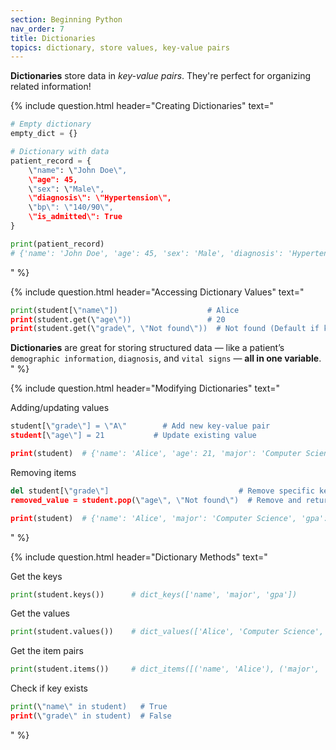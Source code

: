 ```yaml
---
section: Beginning Python
nav_order: 7
title: Dictionaries
topics: dictionary, store values, key-value pairs
---
```


**Dictionaries** store data in *key-value pairs*. They're perfect for organizing related information!

{% include question.html header="Creating Dictionaries" text="
```python
# Empty dictionary
empty_dict = {}

# Dictionary with data
patient_record = {
    \"name": \"John Doe\",
    \"age": 45,
    \"sex": \"Male\",
    \"diagnosis\": \"Hypertension\",
    \"bp\": \"140/90\",
    \"is_admitted\": True
}

print(patient_record)
# {'name': 'John Doe', 'age': 45, 'sex': 'Male', 'diagnosis': 'Hypertension', 'bp': '140/90', 'is_admitted': True}
```
" %}

{% include question.html header="Accessing Dictionary Values" text="
```python
print(student[\"name\"])                    # Alice
print(student.get(\"age\"))                 # 20
print(student.get(\"grade\", \"Not found\"))  # Not found (Default if key doesn't exist)
```

**Dictionaries** are great for storing structured data — like a patient’s ```demographic information```, ```diagnosis```, and ```vital signs``` — **all in one variable**.
" %}

{% include question.html header="Modifying Dictionaries" text="

Adding/updating values

```python
student[\"grade\"] = \"A\"        # Add new key-value pair
student[\"age\"] = 21           # Update existing value

print(student)  # {'name': 'Alice', 'age': 21, 'major': 'Computer Science', 'gpa': 3.8, 'grade': 'A'}
```

Removing items

```python
del student[\"grade\"]                             # Remove specific key
removed_value = student.pop(\"age\", \"Not found\")  # Remove and return value

print(student)  # {'name': 'Alice', 'major': 'Computer Science', 'gpa': 3.8}
```
" %}

{% include question.html header="Dictionary Methods" text="

Get the keys

```python
print(student.keys())      # dict_keys(['name', 'major', 'gpa'])
```

Get the values

```python
print(student.values())    # dict_values(['Alice', 'Computer Science', 3.8])
```

Get the item pairs

```python
print(student.items())     # dict_items([('name', 'Alice'), ('major', 'Computer Science'), ('gpa', 3.8)])
```

Check if key exists

```python
print(\"name\" in student)   # True
print(\"grade\" in student)  # False
```
" %}
